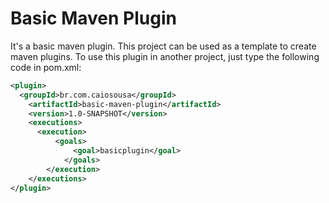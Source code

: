 Basic Maven Plugin
==============

It's a basic maven plugin. This project can be used as a template to create maven plugins.
To use this plugin in another project, just type the following code in pom.xml:

```xml
<plugin>
  <groupId>br.com.caiosousa</groupId>
	<artifactId>basic-maven-plugin</artifactId>
	<version>1.0-SNAPSHOT</version>
	<executions>
	  <execution>
		  <goals>
			  <goal>basicplugin</goal>
			</goals>
		</execution>
	</executions>
</plugin>
```
